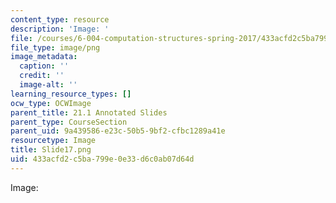 ```yaml
---
content_type: resource
description: 'Image: '
file: /courses/6-004-computation-structures-spring-2017/433acfd2c5ba799e0e33d6c0ab07d64d_Slide17.png
file_type: image/png
image_metadata:
  caption: ''
  credit: ''
  image-alt: ''
learning_resource_types: []
ocw_type: OCWImage
parent_title: 21.1 Annotated Slides
parent_type: CourseSection
parent_uid: 9a439586-e23c-50b5-9bf2-cfbc1289a41e
resourcetype: Image
title: Slide17.png
uid: 433acfd2-c5ba-799e-0e33-d6c0ab07d64d
---
```

Image: 

